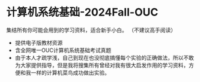 # 计算机系统基础-2024Fall-OUC

集结所有你可能会用到的学习资料，适合新手小白。
（不建议高手阅读）

-   提供电子版教材资源
-   含全网唯一OUC计算机系统基础考试真题
-   由于本人才疏学浅，自己到现在也没彻底搞懂每个实验的正确做法，所以不敢为大家提供指导，但是我将搜集所有曾经对我有很大启发作用的学习资料，方便和我一样的计算机菜鸟成功做出实验。
